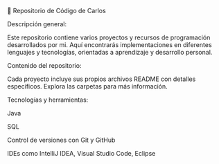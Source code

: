 📂 Repositorio de Código de Carlos

Descripción general:

Este repositorio contiene varios proyectos y recursos de programación desarrollados por mi. Aquí encontrarás implementaciones en diferentes lenguajes y tecnologías, orientadas a aprendizaje y desarrollo personal.

Contenido del repositorio:

Cada proyecto incluye sus propios archivos README con detalles específicos. Explora las carpetas para más información.

Tecnologías y herramientas:

Java

SQL

Control de versiones con Git y GitHub

IDEs como IntelliJ IDEA, Visual Studio Code, Eclipse

